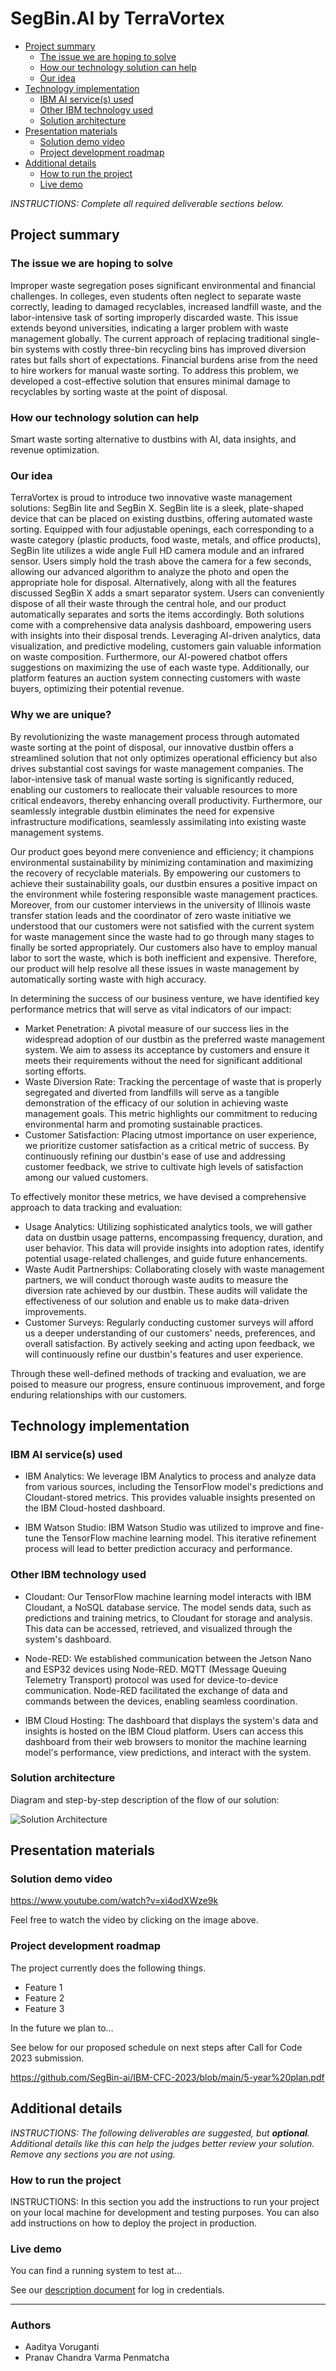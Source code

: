 # SegBin.AI by TerraVortex

- [Project summary](#project-summary)
  - [The issue we are hoping to solve](#the-issue-we-are-hoping-to-solve)
  - [How our technology solution can help](#how-our-technology-solution-can-help)
  - [Our idea](#our-idea)
- [Technology implementation](#technology-implementation)
  - [IBM AI service(s) used](#ibm-ai-services-used)
  - [Other IBM technology used](#other-ibm-technology-used)
  - [Solution architecture](#solution-architecture)
- [Presentation materials](#presentation-materials)
  - [Solution demo video](#solution-demo-video)
  - [Project development roadmap](#project-development-roadmap)
- [Additional details](#additional-details)
  - [How to run the project](#how-to-run-the-project)
  - [Live demo](#live-demo)

_INSTRUCTIONS: Complete all required deliverable sections below._

## Project summary

### The issue we are hoping to solve

Improper waste segregation poses significant environmental and financial challenges. In colleges, even students often neglect to separate waste correctly, leading to damaged recyclables, increased landfill waste, and the labor-intensive task of sorting improperly discarded waste. This issue extends beyond universities, indicating a larger problem with waste management globally. The current approach of replacing traditional single-bin systems with costly three-bin recycling bins has improved diversion rates but falls short of expectations. Financial burdens arise from the need to hire workers for manual waste sorting. To address this problem, we developed a cost-effective solution that ensures minimal damage to recyclables by sorting waste at the point of disposal.

### How our technology solution can help

Smart waste sorting alternative to dustbins with AI, data insights, and revenue optimization.

### Our idea

TerraVortex is proud to introduce two innovative waste management solutions: SegBin lite and SegBin X. SegBin lite is a sleek, plate-shaped device that can be placed on existing dustbins, offering automated waste sorting. Equipped with four adjustable openings, each corresponding to a waste category (plastic products, food waste, metals, and office products), SegBin lite utilizes a wide angle Full HD camera module and an infrared sensor. Users simply hold the trash above the camera for a few seconds, allowing our advanced algorithm to analyze the photo and open the appropriate hole for disposal.
Alternatively, along with all the features discussed SegBin X adds a smart separator system. Users can conveniently dispose of all their waste through the central hole, and our product automatically separates and sorts the items accordingly. Both solutions come with a comprehensive data analysis dashboard, empowering users with insights into their disposal trends. Leveraging AI-driven analytics, data visualization, and predictive modeling, customers gain valuable information on waste composition. Furthermore, our AI-powered chatbot offers suggestions on maximizing the use of each waste type. Additionally, our platform features an auction system connecting customers with waste buyers, optimizing their potential revenue.


### Why we are unique?

By revolutionizing the waste management process through automated waste sorting at the point of disposal, our innovative dustbin offers a streamlined solution that not only optimizes operational efficiency but also drives substantial cost savings for waste management companies. The labor-intensive task of manual waste sorting is significantly reduced, enabling our customers to reallocate their valuable resources to more critical endeavors, thereby enhancing overall productivity. Furthermore, our seamlessly integrable dustbin eliminates the need for expensive infrastructure modifications, seamlessly assimilating into existing waste management systems.

Our product goes beyond mere convenience and efficiency; it champions environmental sustainability by minimizing contamination and maximizing the recovery of recyclable materials. By empowering our customers to achieve their sustainability goals, our dustbin ensures a positive impact on the environment while fostering responsible waste management practices. Moreover, from our customer interviews in the university of Illinois waste transfer station leads and the coordinator of zero waste initiative we understood that our customers were not satisfied with the current system for waste management since the waste had to go through many stages to finally be sorted appropriately. Our customers also have to employ manual labor to sort the waste, which is both inefficient and expensive. Therefore, our product will help resolve all these issues in waste management by automatically sorting waste with high accuracy. 

In determining the success of our business venture, we have identified key performance metrics that will serve as vital indicators of our impact:
- Market Penetration: A pivotal measure of our success lies in the widespread adoption of our dustbin as the preferred waste management system. We aim to assess its acceptance by customers and ensure it meets their requirements without the need for significant additional sorting efforts.
- Waste Diversion Rate: Tracking the percentage of waste that is properly segregated and diverted from landfills will serve as a tangible demonstration of the efficacy of our solution in achieving waste management goals. This metric highlights our commitment to reducing environmental harm and promoting sustainable practices.
- Customer Satisfaction: Placing utmost importance on user experience, we prioritize customer satisfaction as a critical metric of success. By continuously refining our dustbin's ease of use and addressing customer feedback, we strive to cultivate high levels of satisfaction among our valued customers.
  
To effectively monitor these metrics, we have devised a comprehensive approach to data tracking and evaluation:

- Usage Analytics: Utilizing sophisticated analytics tools, we will gather data on dustbin usage patterns, encompassing frequency, duration, and user behavior. This data will provide insights into adoption rates, identify potential usage-related challenges, and guide future enhancements.
- Waste Audit Partnerships: Collaborating closely with waste management partners, we will conduct thorough waste audits to measure the diversion rate achieved by our dustbin. These audits will validate the effectiveness of our solution and enable us to make data-driven improvements.
- Customer Surveys: Regularly conducting customer surveys will afford us a deeper understanding of our customers' needs, preferences, and overall satisfaction. By actively seeking and acting upon feedback, we will continuously refine our dustbin's features and user experience.

Through these well-defined methods of tracking and evaluation, we are poised to measure our progress, ensure continuous improvement, and forge enduring relationships with our customers.

## Technology implementation

### IBM AI service(s) used

- IBM Analytics:
We leverage IBM Analytics to process and analyze data from various sources, including the TensorFlow model's predictions and Cloudant-stored metrics. This provides valuable insights presented on the IBM Cloud-hosted dashboard.

- IBM Watson Studio:
IBM Watson Studio was utilized to improve and fine-tune the TensorFlow machine learning model. This iterative refinement process will lead to better prediction accuracy and performance.

### Other IBM technology used
- Cloudant:
Our TensorFlow machine learning model interacts with IBM Cloudant, a NoSQL database service. The model sends data, such as predictions and training metrics, to Cloudant for storage and analysis. This data can be accessed, retrieved, and visualized through the system's dashboard.

- Node-RED:
We established communication between the Jetson Nano and ESP32 devices using Node-RED. MQTT (Message Queuing Telemetry Transport) protocol was used for device-to-device communication. Node-RED facilitated the exchange of data and commands between the devices, enabling seamless coordination.

- IBM Cloud Hosting:
The dashboard that displays the system's data and insights is hosted on the IBM Cloud platform. Users can access this dashboard from their web browsers to monitor the machine learning model's performance, view predictions, and interact with the system.

### Solution architecture

Diagram and step-by-step description of the flow of our solution:

![Solution Architecture](https://raw.githubusercontent.com/SegBin-ai/IBM-CFC-2023/main/images/Solution%20Architecture.jpeg)

## Presentation materials

### Solution demo video

https://www.youtube.com/watch?v=xi4odXWze9k

Feel free to watch the video by clicking on the image above.


### Project development roadmap

The project currently does the following things.

- Feature 1
- Feature 2
- Feature 3

In the future we plan to...

See below for our proposed schedule on next steps after Call for Code 2023 submission.

https://github.com/SegBin-ai/IBM-CFC-2023/blob/main/5-year%20plan.pdf

## Additional details

_INSTRUCTIONS: The following deliverables are suggested, but **optional**. Additional details like this can help the judges better review your solution. Remove any sections you are not using._

### How to run the project

INSTRUCTIONS: In this section you add the instructions to run your project on your local machine for development and testing purposes. You can also add instructions on how to deploy the project in production.

### Live demo

You can find a running system to test at...

See our [description document](./docs/DESCRIPTION.md) for log in credentials.

---

### Authors

- Aaditya Voruganti
- Pranav Chandra Varma Penmatcha
